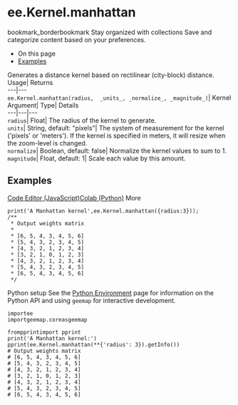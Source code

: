  
#  ee.Kernel.manhattan 
bookmark_borderbookmark Stay organized with collections  Save and categorize content based on your preferences.
  * On this page
  * [Examples](https://developers.google.com/earth-engine/apidocs/ee-kernel-manhattan#examples)


Generates a distance kernel based on rectilinear (city-block) distance. 
Usage| Returns  
---|---  
`ee.Kernel.manhattan(radius,  _units_, _normalize_, _magnitude_)`| Kernel  
Argument| Type| Details  
---|---|---  
`radius`| Float| The radius of the kernel to generate.  
`units`| String, default: "pixels"| The system of measurement for the kernel ('pixels' or 'meters'). If the kernel is specified in meters, it will resize when the zoom-level is changed.  
`normalize`| Boolean, default: false| Normalize the kernel values to sum to 1.  
`magnitude`| Float, default: 1| Scale each value by this amount.  
## Examples
[Code Editor (JavaScript)](https://developers.google.com/earth-engine/apidocs/ee-kernel-manhattan#code-editor-javascript-sample)[Colab (Python)](https://developers.google.com/earth-engine/apidocs/ee-kernel-manhattan#colab-python-sample) More
```
print('A Manhattan kernel',ee.Kernel.manhattan({radius:3}));
/**
 * Output weights matrix
 *
 * [6, 5, 4, 3, 4, 5, 6]
 * [5, 4, 3, 2, 3, 4, 5]
 * [4, 3, 2, 1, 2, 3, 4]
 * [3, 2, 1, 0, 1, 2, 3]
 * [4, 3, 2, 1, 2, 3, 4]
 * [5, 4, 3, 2, 3, 4, 5]
 * [6, 5, 4, 3, 4, 5, 6]
 */
```
Python setup
See the [ Python Environment](https://developers.google.com/earth-engine/guides/python_install) page for information on the Python API and using `geemap` for interactive development.
```
importee
importgeemap.coreasgeemap
```
```
frompprintimport pprint
print('A Manhattan kernel:')
pprint(ee.Kernel.manhattan(**{'radius': 3}).getInfo())
# Output weights matrix
# [6, 5, 4, 3, 4, 5, 6]
# [5, 4, 3, 2, 3, 4, 5]
# [4, 3, 2, 1, 2, 3, 4]
# [3, 2, 1, 0, 1, 2, 3]
# [4, 3, 2, 1, 2, 3, 4]
# [5, 4, 3, 2, 3, 4, 5]
# [6, 5, 4, 3, 4, 5, 6]
```


